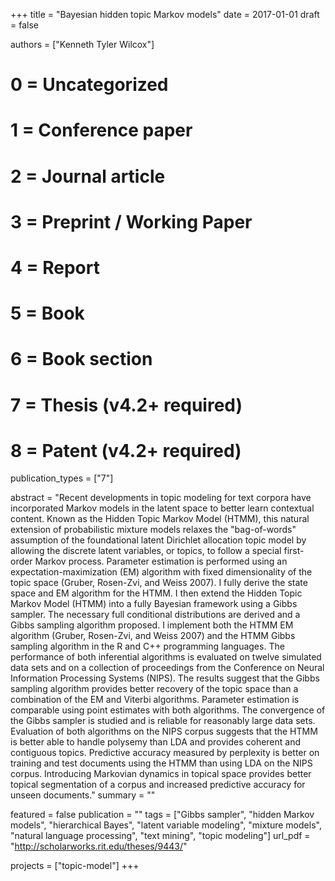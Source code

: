 +++
title = "Bayesian hidden topic Markov models"
date = 2017-01-01
draft = false

authors = ["Kenneth Tyler Wilcox"]

# 0 = Uncategorized
# 1 = Conference paper
# 2 = Journal article
# 3 = Preprint / Working Paper
# 4 = Report
# 5 = Book
# 6 = Book section
# 7 = Thesis (v4.2+ required)
# 8 = Patent (v4.2+ required)
publication_types = ["7"]

abstract = "Recent developments in topic modeling for text corpora have incorporated Markov models in the latent space to better learn contextual content. Known as the Hidden Topic Markov Model (HTMM), this natural extension of probabilistic mixture models relaxes the \"bag-of-words\" assumption of the foundational latent Dirichlet allocation topic model by allowing the discrete latent variables, or topics, to follow a special first-order Markov process. Parameter estimation is performed using an expectation-maximization (EM) algorithm with fixed dimensionality of the topic space (Gruber, Rosen-Zvi, and Weiss 2007). I fully derive the state space and EM algorithm for the HTMM. I then extend the Hidden Topic Markov Model (HTMM) into a fully Bayesian framework using a Gibbs sampler. The necessary full conditional distributions are derived and a Gibbs sampling algorithm proposed. I implement both the HTMM EM algorithm (Gruber, Rosen-Zvi, and Weiss 2007) and the HTMM Gibbs sampling algorithm in the R and C++ programming languages. The performance of both inferential algorithms is evaluated on twelve simulated data sets and on a collection of proceedings from the Conference on Neural Information Processing Systems (NIPS). The results suggest that the Gibbs sampling algorithm provides better recovery of the topic space than a combination of the EM and Viterbi algorithms. Parameter estimation is comparable using point estimates with both algorithms. The convergence of the Gibbs sampler is studied and is reliable for reasonably large data sets. Evaluation of both algorithms on the NIPS corpus suggests that the HTMM is better able to handle polysemy than LDA and provides coherent and contiguous topics. Predictive accuracy measured by perplexity is better on training and test documents using the HTMM than using LDA on the NIPS corpus. Introducing Markovian dynamics in topical space provides better topical segmentation of a corpus and increased predictive accuracy for unseen documents."
summary = ""

featured = false
publication = ""
tags = ["Gibbs sampler", "hidden Markov models", "hierarchical Bayes", "latent variable modeling", "mixture models", "natural language processing", "text mining", "topic modeling"]
url_pdf = "http://scholarworks.rit.edu/theses/9443/"

projects = ["topic-model"]
+++
